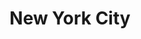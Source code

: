 ---
title:			"New York City"
post_path:	2017-04-01-new-york
date_start:	April 2017
metadata:
  - year: 2017
  - cities:
      - NYC
  - states:
      - New York
  - countries:
      - United States
  - continents:
      - North America
photos:
  - ext:    01.jpg
    class:  horizontal
---
